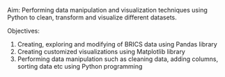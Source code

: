 Aim: Performing data manipulation and visualization techniques using Python to clean, transform and visualize different datasets.

Objectives: 
1.	Creating, exploring and modifying of BRICS data using Pandas library
2.	Creating customized visualizations using Matplotlib library
3.	Performing data manipulation such as cleaning data, adding columns, sorting data etc using Python programming
